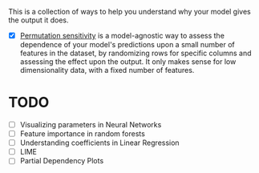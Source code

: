 This is a collection of ways to help you understand why your model gives the output it does.

- [x] [Permutation sensitivity](/permutation-sensitivity.ipynb) is a model-agnostic way to assess the dependence of your model's predictions upon a small number of features in the dataset, by randomizing rows for specific columns and assessing the effect upon the output. It only makes sense for low dimensionality data, with a fixed number of features.

# TODO

- [ ] Visualizing parameters in Neural Networks
- [ ] Feature importance in random forests
- [ ] Understanding coefficients in Linear Regression
- [ ] LIME
- [ ] Partial Dependency Plots
